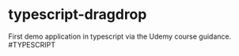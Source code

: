 # typescript-dragdrop
First demo application in typescript via the Udemy course guidance. #TYPESCRIPT
